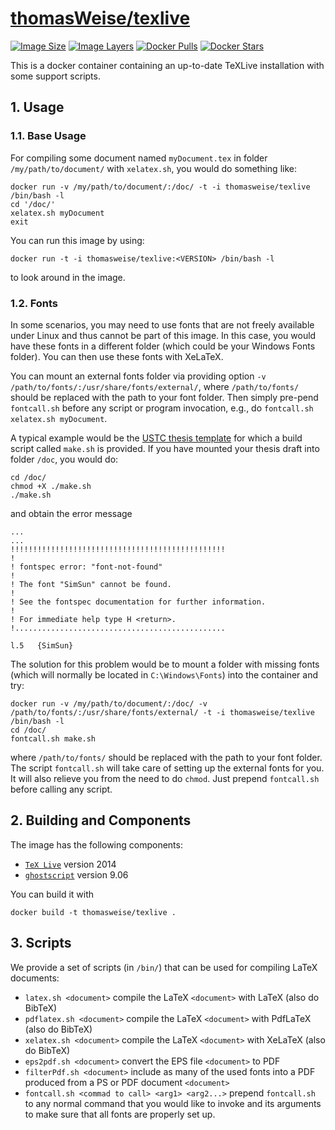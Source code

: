 # [thomasWeise/texlive](https://hub.docker.com/r/thomasweise/texlive/)

[![Image Size](https://img.shields.io/imagelayers/image-size/thomasweise/texlive/latest.svg)](https://hub.docker.com/r/thomasweise/texlive/)
[![Image Layers](https://img.shields.io/imagelayers/layers/thomasweise/texlive/latest.svg)](https://hub.docker.com/r/thomasweise/texlive/)
[![Docker Pulls](https://img.shields.io/docker/pulls/thomasweise/texlive.svg)](https://hub.docker.com/r/thomasweise/texlive/)
[![Docker Stars](https://img.shields.io/docker/stars/thomasweise/texlive.svg)](https://hub.docker.com/r/thomasweise/texlive/)

This is a docker container containing an up-to-date TeXLive installation with some support scripts.

## 1. Usage

### 1.1. Base Usage

For compiling some document named `myDocument.tex` in folder `/my/path/to/document/` with `xelatex.sh`, you would do something like:

    docker run -v /my/path/to/document/:/doc/ -t -i thomasweise/texlive /bin/bash -l
    cd '/doc/'
    xelatex.sh myDocument
    exit

You can run this image by using:

    docker run -t -i thomasweise/texlive:<VERSION> /bin/bash -l
	
to look around in the image.

### 1.2. Fonts

In some scenarios, you may need to use fonts that are not freely available under Linux and thus cannot be part of this image. In this case, you would have these fonts in a different folder (which could be your Windows Fonts folder). You can then use these fonts with XeLaTeX.

You can mount an external fonts folder via providing option `-v /path/to/fonts/:/usr/share/fonts/external/`, where `/path/to/fonts/` should be replaced with the path to your font folder. Then simply pre-pend `fontcall.sh` before any script or program invocation, e.g., do `fontcall.sh xelatex.sh myDocument`.

A typical example would be the [USTC thesis template](https://github.com/ustctug/ustcthesis) for which a build script called `make.sh` is provided. If you have mounted your thesis draft into folder `/doc`, you would do:

    cd /doc/
    chmod +X ./make.sh
    ./make.sh
    
and obtain the error message

    ...
    ...
    !!!!!!!!!!!!!!!!!!!!!!!!!!!!!!!!!!!!!!!!!!!!!!!!
    !
    ! fontspec error: "font-not-found"
    ! 
    ! The font "SimSun" cannot be found.
    ! 
    ! See the fontspec documentation for further information.
    ! 
    ! For immediate help type H <return>.
    !...............................................  
                                                      
    l.5   {SimSun}
                                          
The solution for this problem would be to mount a folder with missing fonts (which will normally be located in `C:\Windows\Fonts`) into the container and try:

    docker run -v /my/path/to/document/:/doc/ -v /path/to/fonts/:/usr/share/fonts/external/ -t -i thomasweise/texlive /bin/bash -l
    cd /doc/
    fontcall.sh make.sh
    
where `/path/to/fonts/` should be replaced with the path to your font folder. The script `fontcall.sh` will take care of setting up the external fonts for you. It will also relieve you from the need to do `chmod`. Just prepend `fontcall.sh` before calling any script.

## 2. Building and Components

The image has the following components:

- [`TeX Live`](http://www.tug.org/texlive/) version 2014
- [`ghostscript`](http://ghostscript.com/) version 9.06

You can build it with

    docker build -t thomasweise/texlive .

## 3. Scripts

We provide a set of scripts (in `/bin/`) that can be used for compiling LaTeX documents:

- `latex.sh <document>` compile the LaTeX `<document>` with LaTeX (also do BibTeX)
- `pdflatex.sh <document>` compile the LaTeX `<document>` with PdfLaTeX (also do BibTeX)
- `xelatex.sh <document>` compile the LaTeX `<document>` with XeLaTeX (also do BibTeX)
- `eps2pdf.sh <document>` convert the EPS file `<document>` to PDF
- `filterPdf.sh <document>` include as many of the used fonts into a PDF produced from a PS or PDF document `<document>` 
- `fontcall.sh <commad to call> <arg1> <arg2...>` prepend `fontcall.sh` to any normal command that you would like to invoke and its arguments to make sure that all fonts are properly set up.